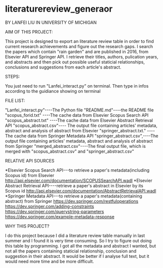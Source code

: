 # literaturereview_generaor
BY LANFEI LIU IN UNIVERSITY OF MICHIGAN


AIM OF THIS PROJECT:

This project is designed to export an literature review table in order to find current research achievements and figure out the research gaps. 
I search the papers which contain "rain garden" and are published in 2016, from Elsevier API and Springer API. 
I retrieve their titles, authors, pulication years, and abstracts and then pick out possible useful staticial relationships, conclusions and suggestions from each article's abstract.

STEPS:

You just need to run "Lanfei_interact.py" on terminal.
Then type in infos according to the guidiance showing on terminal

FILE LIST:

"Lanfei_interact.py"----The Python file
"README.md"----the README file
"scopus_forid.txt" ----The cache data from Elsevier Scopus Search API
"scopus_abstract.txt" ----The cache data from Elsevier Abstract Retrieval API
"scopus_abstract.csv"---- The output file containing articles' metadata, abstract and analysis of abstract from Elsevier
"springer_abstract.txt." ----The cache data from Springer Metadata API
"springer_abstract.csv",----The output file containing articles' metadata, abstract and analysis of abstract from Springer
"merged_abstract.csv"----The final output file, which is merged with "scopus_abstract.csv" and "springer_abstract.csv"


RELATIVE API SOURCES

*Elsevier Scopus Search API---to retrieve a paper's metadata(including Scopus id) from Elsevier
http://api.elsevier.com/documentation/SCOPUSSearchAPI.wadl
*Elsevier Abstract Retrieval API----retrieve a paper's abstract in Elsevier by its Scopus id
http://api.elsevier.com/documentation/AbstractRetrievalAPI.wadl
*Springer Metadata API---to retrieve a paper's metadata(containing abstract) from Springer
https://dev.springer.com/restfuloperations
https://dev.springer.com/adding-constraints
https://dev.springer.com/querystring-parameters
https://dev.springer.com/example-metadata-response
		

WHY THIS PROJECT?

I do this project because I did a literature review table manually in last summer and I found it is very time consuming. So I try to figure out doing this table by programming. I got all the metadata and abstract I wanted, but not all the papers containing staticial relationship, conclusion and suggestion in their abstract. It would be better if I analyse full text, but it would need more time and be more difficult.
